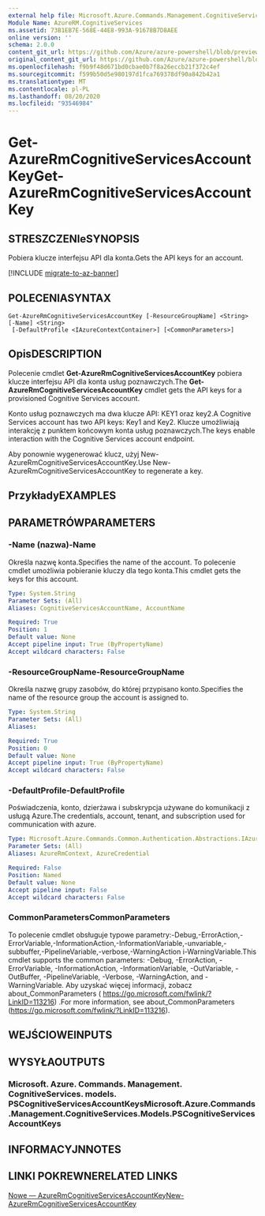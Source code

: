 ```yaml
---
external help file: Microsoft.Azure.Commands.Management.CognitiveServices.dll-Help.xml
Module Name: AzureRM.CognitiveServices
ms.assetid: 73B1EB7E-568E-44E8-993A-91678B7D8AEE
online version: ''
schema: 2.0.0
content_git_url: https://github.com/Azure/azure-powershell/blob/preview/src/ResourceManager/CognitiveServices/Commands.Management.CognitiveServices/help/Get-AzureRmCognitiveServicesAccountKey.md
original_content_git_url: https://github.com/Azure/azure-powershell/blob/preview/src/ResourceManager/CognitiveServices/Commands.Management.CognitiveServices/help/Get-AzureRmCognitiveServicesAccountKey.md
ms.openlocfilehash: f9b9f48d671bd0cbae0b7f8a26eccb21f372c4ef
ms.sourcegitcommit: f599b50d5e980197d1fca769378df90a842b42a1
ms.translationtype: MT
ms.contentlocale: pl-PL
ms.lasthandoff: 08/20/2020
ms.locfileid: "93546984"
---
```

# <span data-ttu-id="9c40d-101">Get-AzureRmCognitiveServicesAccountKey</span><span class="sxs-lookup"><span data-stu-id="9c40d-101">Get-AzureRmCognitiveServicesAccountKey</span></span>

## <span data-ttu-id="9c40d-102">STRESZCZENIe</span><span class="sxs-lookup"><span data-stu-id="9c40d-102">SYNOPSIS</span></span>
<span data-ttu-id="9c40d-103">Pobiera klucze interfejsu API dla konta.</span><span class="sxs-lookup"><span data-stu-id="9c40d-103">Gets the API keys for an account.</span></span>

[!INCLUDE [migrate-to-az-banner](../../includes/migrate-to-az-banner.md)]

## <span data-ttu-id="9c40d-104">POLECENIA</span><span class="sxs-lookup"><span data-stu-id="9c40d-104">SYNTAX</span></span>

```
Get-AzureRmCognitiveServicesAccountKey [-ResourceGroupName] <String> [-Name] <String>
 [-DefaultProfile <IAzureContextContainer>] [<CommonParameters>]
```

## <span data-ttu-id="9c40d-105">Opis</span><span class="sxs-lookup"><span data-stu-id="9c40d-105">DESCRIPTION</span></span>
<span data-ttu-id="9c40d-106">Polecenie cmdlet **Get-AzureRmCognitiveServicesAccountKey** pobiera klucze interfejsu API dla konta usług poznawczych.</span><span class="sxs-lookup"><span data-stu-id="9c40d-106">The **Get-AzureRmCognitiveServicesAccountKey** cmdlet gets the API keys for a provisioned Cognitive Services account.</span></span>

<span data-ttu-id="9c40d-107">Konto usług poznawczych ma dwa klucze API: KEY1 oraz key2.</span><span class="sxs-lookup"><span data-stu-id="9c40d-107">A Cognitive Services account has two API keys: Key1 and Key2.</span></span>
<span data-ttu-id="9c40d-108">Klucze umożliwiają interakcję z punktem końcowym konta usług poznawczych.</span><span class="sxs-lookup"><span data-stu-id="9c40d-108">The keys enable interaction with the Cognitive Services account endpoint.</span></span>

<span data-ttu-id="9c40d-109">Aby ponownie wygenerować klucz, użyj New-AzureRmCognitiveServicesAccountKey.</span><span class="sxs-lookup"><span data-stu-id="9c40d-109">Use New-AzureRmCognitiveServicesAccountKey to regenerate a key.</span></span>

## <span data-ttu-id="9c40d-110">Przykłady</span><span class="sxs-lookup"><span data-stu-id="9c40d-110">EXAMPLES</span></span>

## <span data-ttu-id="9c40d-111">PARAMETRÓW</span><span class="sxs-lookup"><span data-stu-id="9c40d-111">PARAMETERS</span></span>

### <span data-ttu-id="9c40d-112">-Name (nazwa)</span><span class="sxs-lookup"><span data-stu-id="9c40d-112">-Name</span></span>
<span data-ttu-id="9c40d-113">Określa nazwę konta.</span><span class="sxs-lookup"><span data-stu-id="9c40d-113">Specifies the name of the account.</span></span>
<span data-ttu-id="9c40d-114">To polecenie cmdlet umożliwia pobieranie kluczy dla tego konta.</span><span class="sxs-lookup"><span data-stu-id="9c40d-114">This cmdlet gets the keys for this account.</span></span>

```yaml
Type: System.String
Parameter Sets: (All)
Aliases: CognitiveServicesAccountName, AccountName

Required: True
Position: 1
Default value: None
Accept pipeline input: True (ByPropertyName)
Accept wildcard characters: False
```

### <span data-ttu-id="9c40d-115">-ResourceGroupName</span><span class="sxs-lookup"><span data-stu-id="9c40d-115">-ResourceGroupName</span></span>
<span data-ttu-id="9c40d-116">Określa nazwę grupy zasobów, do której przypisano konto.</span><span class="sxs-lookup"><span data-stu-id="9c40d-116">Specifies the name of the resource group the account is assigned to.</span></span>

```yaml
Type: System.String
Parameter Sets: (All)
Aliases: 

Required: True
Position: 0
Default value: None
Accept pipeline input: True (ByPropertyName)
Accept wildcard characters: False
```

### <span data-ttu-id="9c40d-117">-DefaultProfile</span><span class="sxs-lookup"><span data-stu-id="9c40d-117">-DefaultProfile</span></span>
<span data-ttu-id="9c40d-118">Poświadczenia, konto, dzierżawa i subskrypcja używane do komunikacji z usługą Azure.</span><span class="sxs-lookup"><span data-stu-id="9c40d-118">The credentials, account, tenant, and subscription used for communication with azure.</span></span>

```yaml
Type: Microsoft.Azure.Commands.Common.Authentication.Abstractions.IAzureContextContainer
Parameter Sets: (All)
Aliases: AzureRmContext, AzureCredential

Required: False
Position: Named
Default value: None
Accept pipeline input: False
Accept wildcard characters: False
```

### <span data-ttu-id="9c40d-119">CommonParameters</span><span class="sxs-lookup"><span data-stu-id="9c40d-119">CommonParameters</span></span>
<span data-ttu-id="9c40d-120">To polecenie cmdlet obsługuje typowe parametry:-Debug,-ErrorAction,-ErrorVariable,-InformationAction,-InformationVariable,-unvariable,-subbuffer,-PipelineVariable,-verbose,-WarningAction i-WarningVariable.</span><span class="sxs-lookup"><span data-stu-id="9c40d-120">This cmdlet supports the common parameters: -Debug, -ErrorAction, -ErrorVariable, -InformationAction, -InformationVariable, -OutVariable, -OutBuffer, -PipelineVariable, -Verbose, -WarningAction, and -WarningVariable.</span></span> <span data-ttu-id="9c40d-121">Aby uzyskać więcej informacji, zobacz about_CommonParameters ( https://go.microsoft.com/fwlink/?LinkID=113216) .</span><span class="sxs-lookup"><span data-stu-id="9c40d-121">For more information, see about_CommonParameters (https://go.microsoft.com/fwlink/?LinkID=113216).</span></span>

## <span data-ttu-id="9c40d-122">WEJŚCIOWE</span><span class="sxs-lookup"><span data-stu-id="9c40d-122">INPUTS</span></span>

## <span data-ttu-id="9c40d-123">WYSYŁA</span><span class="sxs-lookup"><span data-stu-id="9c40d-123">OUTPUTS</span></span>

### <span data-ttu-id="9c40d-124">Microsoft. Azure. Commands. Management. CognitiveServices. models. PSCognitiveServicesAccountKeys</span><span class="sxs-lookup"><span data-stu-id="9c40d-124">Microsoft.Azure.Commands.Management.CognitiveServices.Models.PSCognitiveServicesAccountKeys</span></span>

## <span data-ttu-id="9c40d-125">INFORMACYJN</span><span class="sxs-lookup"><span data-stu-id="9c40d-125">NOTES</span></span>

## <span data-ttu-id="9c40d-126">LINKI POKREWNE</span><span class="sxs-lookup"><span data-stu-id="9c40d-126">RELATED LINKS</span></span>

[<span data-ttu-id="9c40d-127">Nowe — AzureRmCognitiveServicesAccountKey</span><span class="sxs-lookup"><span data-stu-id="9c40d-127">New-AzureRmCognitiveServicesAccountKey</span></span>](./New-AzureRmCognitiveServicesAccountKey.md)



